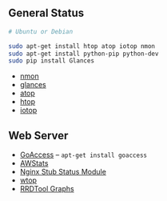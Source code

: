 ## General Status

```bash
# Ubuntu or Debian

sudo apt-get install htop atop iotop nmon
sudo apt-get install python-pip python-dev
sudo pip install Glances
```

* [nmon](http://nmon.sourceforge.net/pmwiki.php)
* [glances](https://github.com/nicolargo/glances)
* [atop](http://www.atoptool.nl/)
* [htop](http://hisham.hm/htop/)
* [iotop](http://guichaz.free.fr/iotop/)


## Web Server

* [GoAccess](http://goaccess.prosoftcorp.com/) – `apt-get install goaccess`
* [AWStats](http://awstats.sourceforge.net/)
* [Nginx Stub Status Module](http://wiki.nginx.org/HttpStubStatusModule)
* [wtop](https://github.com/ClockworkNet/wtop/wiki/Install)
* [RRDTool Graphs](http://kovyrin.net/2006/04/29/monitoring-nginx-with-rrdtool/)
